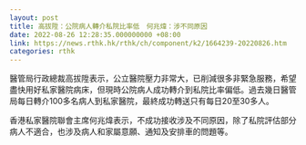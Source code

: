 ```yaml
---
layout: post
title: 高拔陞：公院病人轉介私院比率低　何兆煒：涉不同原因
date: 2022-08-26 12:28:35.000000000 +08:00
link: https://news.rthk.hk/rthk/ch/component/k2/1664239-20220826.htm
categories: rthk
---
```


醫管局行政總裁高拔陞表示，公立醫院壓力非常大，已削減很多非緊急服務，希望盡快用好私家醫院病床，但現時公院病人成功轉介到私院比率偏低。過去幾日醫管局每日轉介100多名病人到私家醫院，最終成功轉送只有每日20至30多人。

香港私家醫院聯會主席何兆煒表示，不成功接收涉及不同原因，除了私院評估部分病人不適合，也涉及病人和家屬意願、通知及安排車的問題等。
